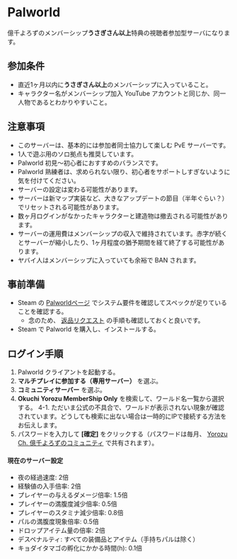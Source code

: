 # Palworld
億千よろずのメンバーシップ**うさぎさん以上**特典の視聴者参加型サーバになります。

## 参加条件
- 直近1ヶ月以内に**うさぎさん以上**のメンバーシップに入っていること。
- キャラクター名がメンバーシップ加入 YouTube アカウントと同じか、同一人物であるとわかりやすいこと。

## 注意事項
- このサーバーは、基本的には参加者同士協力して楽しむ PvE サーバーです。
- 1人で遊ぶ用のソロ拠点も推奨しています。
- Palworld 初見～初心者におすすめのバランスです。
- Palworld 熟練者は、求められない限り、初心者をサポートしすぎないように気を付けてください。
- サーバーの設定は変わる可能性があります。
- サーバーは新マップ実装など、大きなアップデートの節目（半年ぐらい？）でリセットされる可能性があります。
- 数ヶ月ログインがなかったキャラクターと建造物は撤去される可能性があります。
- サーバーの運用費はメンバーシップの収入で維持されています。赤字が続くとサーバーが縮小したり、1ヶ月程度の猶予期間を経て終了する可能性があります。
- ヤバイ人はメンバーシップに入っていても余裕で BAN されます。

## 事前準備
- Steam の [Palworldページ](https://store.steampowered.com/app/1623730/Palworld/) でシステム要件を確認してスペックが足りていることを確認する。
  - 念のため、 [返品リクエスト](https://store.steampowered.com/steam_refunds/?l=japanese) の手順も確認しておくと良いです。
- Steam で Palworld を購入し、インストールする。

## ログイン手順
1. Palworld クライアントを起動する。
2. **マルチプレイに参加する（専用サーバー）** を選ぶ。
3. **コミュニティサーバー** を選ぶ。
4. **Okuchi Yorozu MemberShip Only** を検索して、ワールド名一覧から選択する。
  4-1. ただいま公式の不具合で、ワールドが表示されない現象が確認されています。どうしても検索に出ない場合は一時的にIPで接続する方法をお伝えします。 
6. パスワードを入力して **[確定]** をクリックする（パスワードは毎月、 [Yorozu Ch. 億千よろずのコミュニティ](https://www.youtube.com/@okuchiyorozu/community) で共有されます）。 

#### 現在のサーバー設定
- 夜の経過速度: 2倍
- 経験値の入手倍率: 2倍
- プレイヤーの与えるダメージ倍率: 1.5倍
- プレイヤーの満腹度減少倍率: 0.5倍
- プレイヤーのスタミナ減少倍率: 0.8倍
- パルの満腹度現象倍率: 0.5倍
- ドロップアイテム量の倍率: 2倍
- デスペナルティ: すべての装備品とアイテム（手持ちパルは除く）
- キョダイタマゴの孵化にかかる時間(h): 0.1倍
